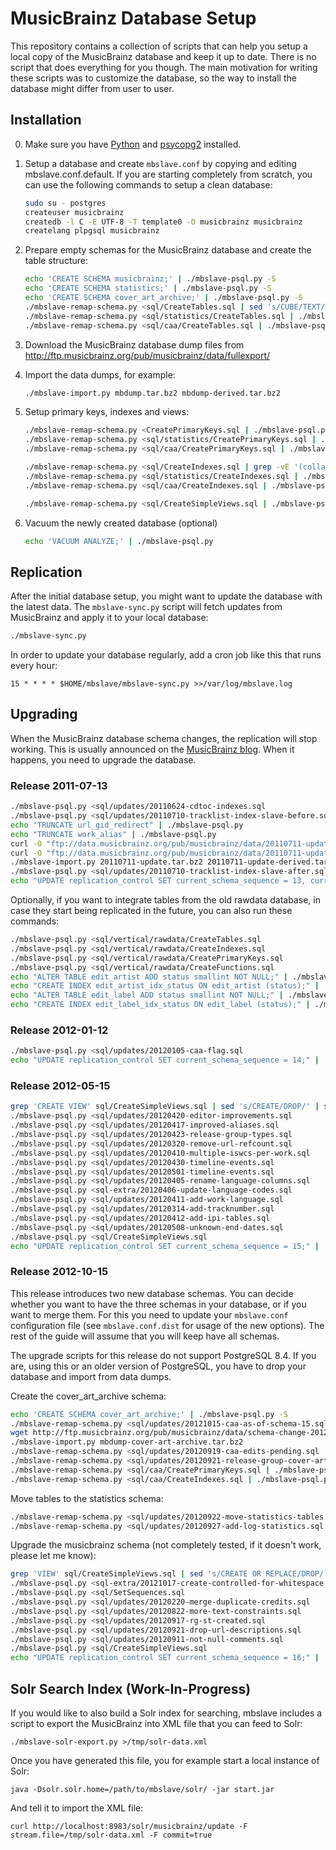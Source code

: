 # MusicBrainz Database Setup

This repository contains a collection of scripts that can help you setup a local
copy of the MusicBrainz database and keep it up to date. There is no script that
does everything for you though. The main motivation for writing these scripts was
to customize the database, so the way to install the database might differ from
user to user.

## Installation

 0. Make sure you have [Python](http://python.org/) and [psycopg2](http://initd.org/psycopg/) installed.

 1. Setup a database and create `mbslave.conf` by copying and editing
    mbslave.conf.default. If you are starting completely from scratch,
    you can use the following commands to setup a clean database:

    ```sh
    sudo su - postgres
    createuser musicbrainz
    createdb -l C -E UTF-8 -T template0 -O musicbrainz musicbrainz
    createlang plpgsql musicbrainz
    ```

 2. Prepare empty schemas for the MusicBrainz database and create the table structure:

    ```sh
    echo 'CREATE SCHEMA musicbrainz;' | ./mbslave-psql.py -S
    echo 'CREATE SCHEMA statistics;' | ./mbslave-psql.py -S
    echo 'CREATE SCHEMA cover_art_archive;' | ./mbslave-psql.py -S
    ./mbslave-remap-schema.py <sql/CreateTables.sql | sed 's/CUBE/TEXT/' | ./mbslave-psql.py
    ./mbslave-remap-schema.py <sql/statistics/CreateTables.sql | ./mbslave-psql.py
    ./mbslave-remap-schema.py <sql/caa/CreateTables.sql | ./mbslave-psql.py
    ```

 3. Download the MusicBrainz database dump files from
    http://ftp.musicbrainz.org/pub/musicbrainz/data/fullexport/

 4. Import the data dumps, for example:

    ```sh
    ./mbslave-import.py mbdump.tar.bz2 mbdump-derived.tar.bz2
    ```

 5. Setup primary keys, indexes and views:

    ```sh
    ./mbslave-remap-schema.py <CreatePrimaryKeys.sql | ./mbslave-psql.py
    ./mbslave-remap-schema.py <sql/statistics/CreatePrimaryKeys.sql | ./mbslave-psql.py
    ./mbslave-remap-schema.py <sql/caa/CreatePrimaryKeys.sql | ./mbslave-psql.py
	```

    ```sh
    ./mbslave-remap-schema.py <sql/CreateIndexes.sql | grep -vE '(collate|page_index|tracklist_index)' | ./mbslave-psql.py
    ./mbslave-remap-schema.py <sql/statistics/CreateIndexes.sql | ./mbslave-psql.py
    ./mbslave-remap-schema.py <sql/caa/CreateIndexes.sql | ./mbslave-psql.py
	```

    ```sh
    ./mbslave-remap-schema.py <sql/CreateSimpleViews.sql | ./mbslave-psql.py
    ```

 6. Vacuum the newly created database (optional)

    ```sh
    echo 'VACUUM ANALYZE;' | ./mbslave-psql.py
    ```

## Replication

After the initial database setup, you might want to update the database with the latest data.
The `mbslave-sync.py` script will fetch updates from MusicBrainz and apply it to your local database:

```sh
./mbslave-sync.py
```

In order to update your database regularly, add a cron job like this that runs every hour:

```cron
15 * * * * $HOME/mbslave/mbslave-sync.py >>/var/log/mbslave.log
```

## Upgrading

When the MusicBrainz database schema changes, the replication will stop working.
This is usually announced on the [MusicBrainz blog](http://blog.musicbrainz.org/).
When it happens, you need to upgrade the database.

### Release 2011-07-13

```sh
./mbslave-psql.py <sql/updates/20110624-cdtoc-indexes.sql
./mbslave-psql.py <sql/updates/20110710-tracklist-index-slave-before.sql
echo "TRUNCATE url_gid_redirect" | ./mbslave-psql.py
echo "TRUNCATE work_alias" | ./mbslave-psql.py
curl -O "ftp://data.musicbrainz.org/pub/musicbrainz/data/20110711-update.tar.bz2"
curl -O "ftp://data.musicbrainz.org/pub/musicbrainz/data/20110711-update-derived.tar.bz2"
./mbslave-import.py 20110711-update.tar.bz2 20110711-update-derived.tar.bz2
./mbslave-psql.py <sql/updates/20110710-tracklist-index-slave-after.sql
echo "UPDATE replication_control SET current_schema_sequence = 13, current_replication_sequence = 51420;" | ./mbslave-psql.py
```

Optionally, if you want to integrate tables from the old rawdata database,
in case they start being replicated in the future, you can also run these
commands:

```sh
./mbslave-psql.py <sql/vertical/rawdata/CreateTables.sql
./mbslave-psql.py <sql/vertical/rawdata/CreateIndexes.sql
./mbslave-psql.py <sql/vertical/rawdata/CreatePrimaryKeys.sql
./mbslave-psql.py <sql/vertical/rawdata/CreateFunctions.sql
echo "ALTER TABLE edit_artist ADD status smallint NOT NULL;" | ./mbslave-psql.py
echo "CREATE INDEX edit_artist_idx_status ON edit_artist (status);" | ./mbslave-psql.py
echo "ALTER TABLE edit_label ADD status smallint NOT NULL;" | ./mbslave-psql.py
echo "CREATE INDEX edit_label_idx_status ON edit_label (status);" | ./mbslave-psql.py
```

### Release 2012-01-12

```sh
./mbslave-psql.py <sql/updates/20120105-caa-flag.sql
echo "UPDATE replication_control SET current_schema_sequence = 14;" | ./mbslave-psql.py
```

### Release 2012-05-15

```sh
grep 'CREATE VIEW' sql/CreateSimpleViews.sql | sed 's/CREATE/DROP/' | sed 's/ AS/;/' | ./mbslave-psql.py
./mbslave-psql.py <sql/updates/20120420-editor-improvements.sql
./mbslave-psql.py <sql/updates/20120417-improved-aliases.sql
./mbslave-psql.py <sql/updates/20120423-release-group-types.sql
./mbslave-psql.py <sql/updates/20120320-remove-url-refcount.sql
./mbslave-psql.py <sql/updates/20120410-multiple-iswcs-per-work.sql
./mbslave-psql.py <sql/updates/20120430-timeline-events.sql
./mbslave-psql.py <sql/updates/20120501-timeline-events.sql
./mbslave-psql.py <sql/updates/20120405-rename-language-columns.sql
./mbslave-psql.py <sql-extra/20120406-update-language-codes.sql
./mbslave-psql.py <sql/updates/20120411-add-work-language.sql
./mbslave-psql.py <sql/updates/20120314-add-tracknumber.sql
./mbslave-psql.py <sql/updates/20120412-add-ipi-tables.sql
./mbslave-psql.py <sql/updates/20120508-unknown-end-dates.sql
./mbslave-psql.py <sql/CreateSimpleViews.sql
echo "UPDATE replication_control SET current_schema_sequence = 15;" | ./mbslave-psql.py
```

### Release 2012-10-15

This release introduces two new database schemas. You can decide whether you want
to have the three schemas in your database, or if you want to merge them. For this
you need to update your `mbslave.conf` configuration file (see `mbslave.conf.dist`
for usage of the new options). The rest of the guide will assume that you will
keep have all schemas.

The upgrade scripts for this release do not support PostgreSQL 8.4. If you are,
using this or an older version of PostgreSQL, you have to drop your database
and import from data dumps.

Create the cover_art_archive schema:

```sh
echo 'CREATE SCHEMA cover_art_archive;' | ./mbslave-psql.py -S
./mbslave-remap-schema.py <sql/updates/20121015-caa-as-of-schema-15.sql | ./mbslave-psql.py
wget http://ftp.musicbrainz.org/pub/musicbrainz/data/schema-change-2012-10-15/mbdump-cover-art-archive.tar.bz2
./mbslave-import.py mbdump-cover-art-archive.tar.bz2
./mbslave-remap-schema.py <sql/updates/20120919-caa-edits-pending.sql | ./mbslave-psql.py
./mbslave-remap-schema.py <sql/updates/20120921-release-group-cover-art.sql | ./mbslave-psql.py
./mbslave-remap-schema.py <sql/caa/CreatePrimaryKeys.sql | ./mbslave-psql.py
./mbslave-remap-schema.py <sql/caa/CreateIndexes.sql | ./mbslave-psql.py
```

Move tables to the statistics schema:

```sh
./mbslave-remap-schema.py <sql/updates/20120922-move-statistics-tables.sql | ./mbslave-psql.py
./mbslave-remap-schema.py <sql/updates/20120927-add-log-statistics.sql | ./mbslave-psql.py
```

Upgrade the musicbrainz schema (not completely tested, if it doesn't work, please let me know):

```sh
grep 'VIEW' sql/CreateSimpleViews.sql | sed 's/CREATE OR REPLACE/DROP/' | sed 's/ AS/;/' | ./mbslave-psql.py
./mbslave-psql.py <sql-extra/20121017-create-controlled-for-whitespace.sql
./mbslave-psql.py <sql/SetSequences.sql 
./mbslave-psql.py <sql/updates/20120220-merge-duplicate-credits.sql
./mbslave-psql.py <sql/updates/20120822-more-text-constraints.sql
./mbslave-psql.py <sql/updates/20120917-rg-st-created.sql
./mbslave-psql.py <sql/updates/20120921-drop-url-descriptions.sql
./mbslave-psql.py <sql/updates/20120911-not-null-comments.sql
./mbslave-psql.py <sql/CreateSimpleViews.sql
echo "UPDATE replication_control SET current_schema_sequence = 16;" | ./mbslave-psql.py
```

## Solr Search Index (Work-In-Progress)

If you would like to also build a Solr index for searching, mbslave includes a script to
export the MusicBrainz into XML file that you can feed to Solr:

    ./mbslave-solr-export.py >/tmp/solr-data.xml

Once you have generated this file, you for example start a local instance of Solr:

    java -Dsolr.solr.home=/path/to/mbslave/solr/ -jar start.jar

And tell it to import the XML file:

    curl http://localhost:8983/solr/musicbrainz/update -F stream.file=/tmp/solr-data.xml -F commit=true

